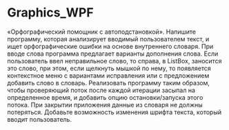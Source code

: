 # Graphics_WPF

«Орфографический помощник с автоподстановкой». Напишите программу, которая анализирует вводимый пользователем текст, и ищет орфографические ошибки на основе внутреннего словаря. При вводе слова программа предлагает варианты дополнения слова. Если пользователь ввел неправильное слово, то справа, в ListBox,
заносится это слово, при этом, если щелкнуть мышкой по нему, то появляется контекстное меню с вариантами исправления или с предложением добавить слово в словарь. Реализовать программу таким образом, чтобы проверяющий поток после каждой итерации засыпал на определенное время, и добавить опцию остановки/запуска этого потока. При закрытии приложения данные из словаря не должны потеряться. Добавьте возможность изменения шрифта текста, который вводит пользователь.
